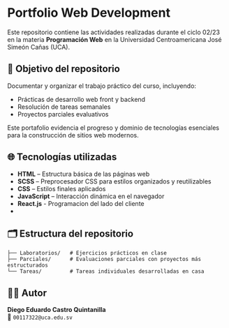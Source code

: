 # Portfolio Web Development

Este repositorio contiene las actividades realizadas durante el ciclo 02/23 en la materia **Programación Web** en la Universidad Centroamericana José Simeón Cañas (UCA).

## 🎯 Objetivo del repositorio

Documentar y organizar el trabajo práctico del curso, incluyendo:

- Prácticas de desarrollo web front y backend
- Resolución de tareas semanales
- Proyectos parciales evaluativos

Este portafolio evidencia el progreso y dominio de tecnologías esenciales para la construcción de sitios web modernos.

## 🌐 Tecnologías utilizadas

- **HTML** – Estructura básica de las páginas web
- **SCSS** – Preprocesador CSS para estilos organizados y reutilizables
- **CSS** – Estilos finales aplicados
- **JavaScript** – Interacción dinámica en el navegador
- **React.js** - Programacion del lado del cliente 
- 
## 🗂 Estructura del repositorio

```
├── Laboratorios/   # Ejercicios prácticos en clase
├── Parciales/      # Evaluaciones parciales con proyectos más estructurados
└── Tareas/         # Tareas individuales desarrolladas en casa
```

## 👨‍💻 Autor

**Diego Eduardo Castro Quintanilla**  
📧 `00117322@uca.edu.sv`



